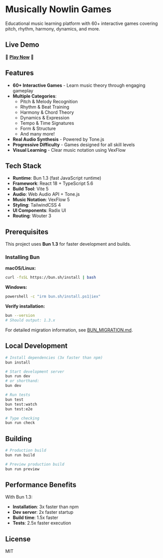 # Musically Nowlin Games

Educational music learning platform with 60+ interactive games covering pitch, rhythm, harmony, dynamics, and more.

## Live Demo

🎵 **[Play Now](https://chrisnowlin.github.io/Musically-Nowlin-Games/)** 🎵

## Features

- **60+ Interactive Games** - Learn music theory through engaging gameplay
- **Multiple Categories**:
  - Pitch & Melody Recognition
  - Rhythm & Beat Training
  - Harmony & Chord Theory
  - Dynamics & Expression
  - Tempo & Time Signatures
  - Form & Structure
  - And many more!
- **Real Audio Synthesis** - Powered by Tone.js
- **Progressive Difficulty** - Games designed for all skill levels
- **Visual Learning** - Clear music notation using VexFlow

## Tech Stack

- **Runtime**: Bun 1.3 (fast JavaScript runtime)
- **Framework**: React 18 + TypeScript 5.6
- **Build Tool**: Vite 5
- **Audio**: Web Audio API + Tone.js
- **Music Notation**: VexFlow 5
- **Styling**: TailwindCSS 4
- **UI Components**: Radix UI
- **Routing**: Wouter 3

## Prerequisites

This project uses **Bun 1.3** for faster development and builds.

### Installing Bun

**macOS/Linux:**
```bash
curl -fsSL https://bun.sh/install | bash
```

**Windows:**
```bash
powershell -c "irm bun.sh/install.ps1|iex"
```

**Verify installation:**
```bash
bun --version
# Should output: 1.3.x
```

For detailed migration information, see [BUN_MIGRATION.md](./BUN_MIGRATION.md).

## Local Development

```bash
# Install dependencies (3x faster than npm)
bun install

# Start development server
bun run dev
# or shorthand:
bun dev

# Run tests
bun test
bun test:watch
bun test:e2e

# Type checking
bun run check
```

## Building

```bash
# Production build
bun run build

# Preview production build
bun run preview
```

## Performance Benefits

With Bun 1.3:
- **Installation**: 3x faster than npm
- **Dev server**: 2x faster startup
- **Build time**: 1.5x faster
- **Tests**: 2.5x faster execution

## License

MIT
